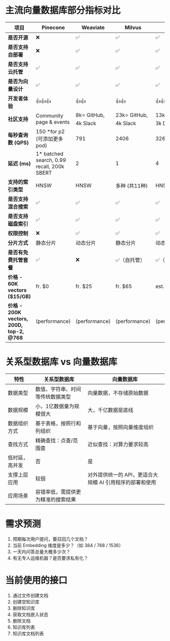 # 主流向量数据库部分指标对比

| 项目 | Pinecone | Weaviate | Milvus | Qdrant | Chroma | Elasticsearch | PGVector |
|------|----------|----------|--------|--------|--------|----------------|----------|
| **是否开源** | ❌ | ✅ | ✅ | ✅ | ✅ | ✅ | ✅ |
| **是否支持自部署** | ❌ | ✅ | ✅ | ✅ | ✅ | ✅ | ✅ |
| **是否支持云托管** | ✅ | ✅ | ✅ | ✅ | ❌ | ❌ | ✅（✓） |
| **是否为向量设计** | ✅ | ✅ | ✅ | ✅ | ✅ | ❌ | ✅ |
| **开发者体验** | 👍👍👍 | 👍👍 | 👍👍 | 👍👍 | 👍👍 | 👍 | 👍 |
| **社区支持** | Community page & events | 8k⭐ GitHub, 4k Slack | 23k⭐ GitHub, 4k Slack | 13k⭐ GitHub, 3k Discord | 9k⭐ GitHub, 6k Discord | 23k Slack | 6k⭐ GitHub |
| **每秒查询数 (QPS)** | 150 *for p2 (可添加更多 pod) | 791 | 2406 | 326 | ? | 700–100 *from reports | 141 |
| **延迟 (ms)** | 1* batched search, 0.99 recall, 200k SBERT | 2 | 1 | 4 | ? | ? | 8 |
| **支持的索引类型** | HNSW | HNSW | 多种 (共11种) | HNSW | HNSW | HNSW | HNSW / IVFFlat |
| **是否支持混合搜索** | ✅ | ✅ | ✅ | ✅ | ✅ | ✅ | ✅ |
| **是否支持磁盘索引** | ✅ | ✅ | ✅ | ✅ | ✅ | ✅ | ✅ |
| **权限控制** | ❌ | ✅ | ✅ | ✅ | ✅ | ✅ | ❌ |
| **分片方式** | 静态分片 | 动态分片 | 静态分片 | 动态分片 | 静态分片 | 静态分片 | - |
| **是否有免费托管套餐** | ✅ | ❌ | ✅（自托管） | ✅（自托管） | ✅（自托管） | ❌ | ✅ |
| **价格 - 60K vectors ($15/GB)** | fr. $0 | fr. $25 | fr. $65 | est. $9 | varies | $95 | varies |
| **价格 - 200K vectors, 200D, top-2, @768** | (performance) | (performance) | (performance) | (performance) | (performance) | (performance) | (performance) |


# 关系型数据库 vs 向量数据库
| 特性             | 关系型数据库                                 | 向量数据库                                                     |
|------------------|----------------------------------------------|------------------------------------------------------------------|
| 数据类型         | 数值、字符串、时间等传统数据类型              | 向量数据，不存储原始数据                                       |
| 数据规模         | 小，1亿数据量为规模很大                       | 大，千亿数据是底线                                             |
| 数据组织方式     | 基于表格，按照行和列组织                      | 基于向量，按照向量维度组织                                     |
| 查找方式         | 精确查找：点查/范围查                         | 近似查找：对算力要求较高                                       |
| 低时延，高并发   | 否                                           | 是                                                             |
| 支撑上层应用     | 较弱                                         | 对外提供统一的 API，更适合大规模 AI 引用程序的部署和使用       |
| 应用场景         | 容错率低，需提供更为精准的搜索结果            |                                                                |


# 需求预测
1. 预期每次用户提问，要召回几个文档？
2. 当前 Embedding 维度是多少？（如 384 / 768 / 1536）
3. 一天内问答总量大概多少次？
4. 有无专人运维机器？是否要求私有化？

# 当前使用的接口
1. 通过文件创建文档
2. 创建空知识库
3. 删除知识库
4. 获取文档嵌入状态
5. 删除文档
6. 知识库列表
7. 知识库文档列表